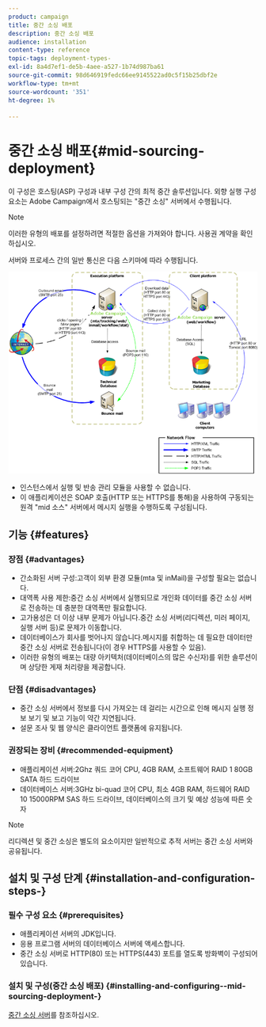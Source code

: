 ```yaml
---
product: campaign
title: 중간 소싱 배포
description: 중간 소싱 배포
audience: installation
content-type: reference
topic-tags: deployment-types-
exl-id: 8a4d7ef1-de5b-4aee-a527-1b74d987ba61
source-git-commit: 98d646919fedc66ee9145522ad0c5f15b25dbf2e
workflow-type: tm+mt
source-wordcount: '351'
ht-degree: 1%

---
```


# 중간 소싱 배포{#mid-sourcing-deployment}

이 구성은 호스팅(ASP) 구성과 내부 구성 간의 최적 중간 솔루션입니다. 외향 실행 구성 요소는 Adobe Campaign에서 호스팅되는 &quot;중간 소싱&quot; 서버에서 수행됩니다.

>[!NOTE]
>
>이러한 유형의 배포를 설정하려면 적절한 옵션을 가져와야 합니다. 사용권 계약을 확인하십시오.

서버와 프로세스 간의 일반 통신은 다음 스키마에 따라 수행됩니다.

![](assets/s_ncs_install_midsourcing.png)

* 인스턴스에서 실행 및 반송 관리 모듈을 사용할 수 없습니다.
* 이 애플리케이션은 SOAP 호출(HTTP 또는 HTTPS를 통해)을 사용하여 구동되는 원격 &quot;mid 소스&quot; 서버에서 메시지 실행을 수행하도록 구성됩니다.

## 기능 {#features}

### 장점 {#advantages}

* 간소화된 서버 구성:고객이 외부 환경 모듈(mta 및 inMail)을 구성할 필요는 없습니다.
* 대역폭 사용 제한:중간 소싱 서버에서 실행되므로 개인화 데이터를 중간 소싱 서버로 전송하는 데 충분한 대역폭만 필요합니다.
* 고가용성은 더 이상 내부 문제가 아닙니다.중간 소싱 서버(리디렉션, 미러 페이지, 실행 서버 등)로 문제가 이동합니다.
* 데이터베이스가 회사를 벗어나지 않습니다.메시지를 취합하는 데 필요한 데이터만 중간 소싱 서버로 전송됩니다(이 경우 HTTPS를 사용할 수 있음).
* 이러한 유형의 배포는 대량 아키텍처(데이터베이스의 많은 수신자)를 위한 솔루션이며 상당한 게재 처리량을 제공합니다.

### 단점 {#disadvantages}

* 중간 소싱 서버에서 정보를 다시 가져오는 데 걸리는 시간으로 인해 메시지 실행 정보 보기 및 보고 기능이 약간 지연됩니다.
* 설문 조사 및 웹 양식은 클라이언트 플랫폼에 유지됩니다.

### 권장되는 장비 {#recommended-equipment}

* 애플리케이션 서버:2Ghz 쿼드 코어 CPU, 4GB RAM, 소프트웨어 RAID 1 80GB SATA 하드 드라이브
* 데이터베이스 서버:3GHz bi-quad 코어 CPU, 최소 4GB RAM, 하드웨어 RAID 10 15000RPM SAS 하드 드라이브, 데이터베이스의 크기 및 예상 성능에 따른 숫자

>[!NOTE]
>
>리디렉션 및 중간 소싱은 별도의 요소이지만 일반적으로 추적 서버는 중간 소싱 서버와 공유됩니다.

## 설치 및 구성 단계 {#installation-and-configuration-steps-}

### 필수 구성 요소 {#prerequisites}

* 애플리케이션 서버의 JDK입니다.
* 응용 프로그램 서버의 데이터베이스 서버에 액세스합니다.
* 중간 소싱 서버로 HTTP(80) 또는 HTTPS(443) 포트를 열도록 방화벽이 구성되어 있습니다.

### 설치 및 구성(중간 소싱 배포) {#installing-and-configuring--mid-sourcing-deployment-}

[중간 소싱 서버](../../installation/using/mid-sourcing-server.md)를 참조하십시오.
